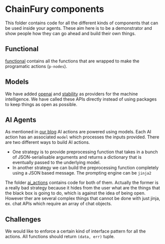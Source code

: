 # ChainFury components

This folder contains code for all the different kinds of components that can be used inside your agents. These aim here is to be a demonstrator and show people how they can go ahead and build their own things.

## Functional

[functional](./functional/) contains all the functions that are wrapped to make the programatic actions (`p-nodes`).

## Models

We have added [openai](./openai/) and [stability](./stability/) as providers for the machine intelligence. We have called these APIs directly instead of using packages to keep things as open as possible.

## AI Agents

As mentioned in [our blog](https://gist.github.com/yashbonde/885ef52dd69b44c46b4655a116d25d4c) AI actions are powered using models. Each AI action has an associated `model` which processes the inputs provided. There are two different ways to build AI actions.
- One strategy is to provide preprocessing function that takes in a bunch of JSON-serialisable arguments and returns a dictionary that is eventually passed to the underlying model.
- In another strategy we can build the preprocessing function completely using a JSON based message. The prompting engine can be `jinja2`

The folder [ai_actions](./ai_actions/) contains code for both of them. Actually the former is a really bad strategy because it hides from the user what are the things that the black box is going to do, which is against the idea of being open. However ther are several complex things that cannot be done with just jinja, ex. chat APIs which require an array of chat objects.

## Challenges

We would like to enforce a certain kind of interface pattern for all the actions. All functions should return `(data, err)` tuple.
